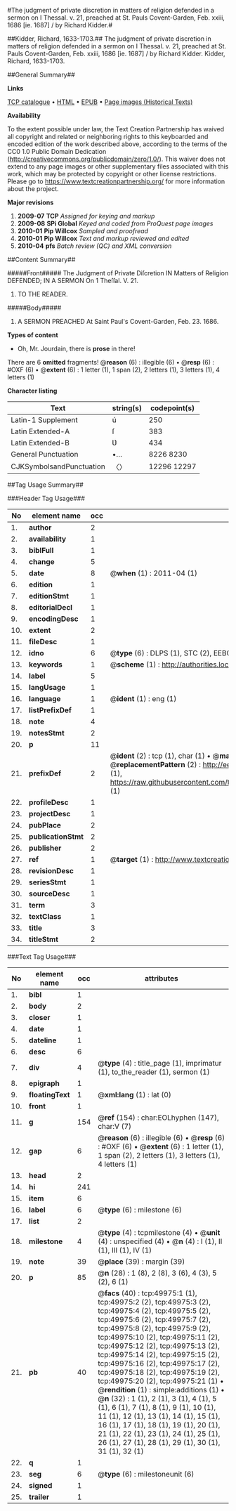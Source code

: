 #The judgment of private discretion in matters of religion defended in a sermon on I Thessal. v. 21, preached at St. Pauls Covent-Garden, Feb. xxiii, 1686 [ie. 1687] / by Richard Kidder.#

##Kidder, Richard, 1633-1703.##
The judgment of private discretion in matters of religion defended in a sermon on I Thessal. v. 21, preached at St. Pauls Covent-Garden, Feb. xxiii, 1686 [ie. 1687] / by Richard Kidder.
Kidder, Richard, 1633-1703.

##General Summary##

**Links**

[TCP catalogue](http://www.ota.ox.ac.uk/tcp/)  • 
[HTML](http://tei.it.ox.ac.uk/tcp/Texts-HTML/free/A47/A47331.html)  • 
[EPUB](http://tei.it.ox.ac.uk/tcp/Texts-EPUB/free/A47/A47331.epub) • 
[Page images (Historical Texts)](https://historicaltexts.jisc.ac.uk/eebo-11858493e)

**Availability**

To the extent possible under law, the Text Creation Partnership has waived all copyright and related or neighboring rights to this keyboarded and encoded edition of the work described above, according to the terms of the CC0 1.0 Public Domain Dedication (http://creativecommons.org/publicdomain/zero/1.0/). This waiver does not extend to any page images or other supplementary files associated with this work, which may be protected by copyright or other license restrictions. Please go to https://www.textcreationpartnership.org/ for more information about the project.

**Major revisions**

1. __2009-07__ __TCP__ *Assigned for keying and markup*
1. __2009-08__ __SPi Global__ *Keyed and coded from ProQuest page images*
1. __2010-01__ __Pip Willcox__ *Sampled and proofread*
1. __2010-01__ __Pip Willcox__ *Text and markup reviewed and edited*
1. __2010-04__ __pfs__ *Batch review (QC) and XML conversion*

##Content Summary##

#####Front#####
The Judgment of Private Diſcretion IN Matters of Religion DEFENDED; IN A SERMON On 1 Theſſal. V. 21.
1. TO THE READER.

#####Body#####

1. A SERMON PREACHED At Saint Paul's Covent-Garden, Feb. 23. 1686.

**Types of content**

  * Oh, Mr. Jourdain, there is **prose** in there!

There are 6 **omitted** fragments! 
 @__reason__ (6) : illegible (6)  •  @__resp__ (6) : #OXF (6)  •  @__extent__ (6) : 1 letter (1), 1 span (2), 2 letters (1), 3 letters (1), 4 letters (1)

**Character listing**


|Text|string(s)|codepoint(s)|
|---|---|---|
|Latin-1 Supplement|ú|250|
|Latin Extended-A|ſ|383|
|Latin Extended-B|Ʋ|434|
|General Punctuation|•…|8226 8230|
|CJKSymbolsandPunctuation|〈〉|12296 12297|

##Tag Usage Summary##

###Header Tag Usage###

|No|element name|occ|attributes|
|---|---|---|---|
|1.|__author__|2||
|2.|__availability__|1||
|3.|__biblFull__|1||
|4.|__change__|5||
|5.|__date__|8| @__when__ (1) : 2011-04 (1)|
|6.|__edition__|1||
|7.|__editionStmt__|1||
|8.|__editorialDecl__|1||
|9.|__encodingDesc__|1||
|10.|__extent__|2||
|11.|__fileDesc__|1||
|12.|__idno__|6| @__type__ (6) : DLPS (1), STC (2), EEBO-CITATION (1), OCLC (1), VID (1)|
|13.|__keywords__|1| @__scheme__ (1) : http://authorities.loc.gov/ (1)|
|14.|__label__|5||
|15.|__langUsage__|1||
|16.|__language__|1| @__ident__ (1) : eng (1)|
|17.|__listPrefixDef__|1||
|18.|__note__|4||
|19.|__notesStmt__|2||
|20.|__p__|11||
|21.|__prefixDef__|2| @__ident__ (2) : tcp (1), char (1)  •  @__matchPattern__ (2) : ([0-9\-]+):([0-9IVX]+) (1), (.+) (1)  •  @__replacementPattern__ (2) : http://eebo.chadwyck.com/downloadtiff?vid=$1&page=$2 (1), https://raw.githubusercontent.com/textcreationpartnership/Texts/master/tcpchars.xml#$1 (1)|
|22.|__profileDesc__|1||
|23.|__projectDesc__|1||
|24.|__pubPlace__|2||
|25.|__publicationStmt__|2||
|26.|__publisher__|2||
|27.|__ref__|1| @__target__ (1) : http://www.textcreationpartnership.org/docs/. (1)|
|28.|__revisionDesc__|1||
|29.|__seriesStmt__|1||
|30.|__sourceDesc__|1||
|31.|__term__|3||
|32.|__textClass__|1||
|33.|__title__|3||
|34.|__titleStmt__|2||


###Text Tag Usage###

|No|element name|occ|attributes|
|---|---|---|---|
|1.|__bibl__|1||
|2.|__body__|2||
|3.|__closer__|1||
|4.|__date__|1||
|5.|__dateline__|1||
|6.|__desc__|6||
|7.|__div__|4| @__type__ (4) : title_page (1), imprimatur (1), to_the_reader (1), sermon (1)|
|8.|__epigraph__|1||
|9.|__floatingText__|1| @__xml:lang__ (1) : lat (0)|
|10.|__front__|1||
|11.|__g__|154| @__ref__ (154) : char:EOLhyphen (147), char:V (7)|
|12.|__gap__|6| @__reason__ (6) : illegible (6)  •  @__resp__ (6) : #OXF (6)  •  @__extent__ (6) : 1 letter (1), 1 span (2), 2 letters (1), 3 letters (1), 4 letters (1)|
|13.|__head__|2||
|14.|__hi__|241||
|15.|__item__|6||
|16.|__label__|6| @__type__ (6) : milestone (6)|
|17.|__list__|2||
|18.|__milestone__|4| @__type__ (4) : tcpmilestone (4)  •  @__unit__ (4) : unspecified (4)  •  @__n__ (4) : I (1), II (1), III (1), IV (1)|
|19.|__note__|39| @__place__ (39) : margin (39)|
|20.|__p__|85| @__n__ (28) : 1 (8), 2 (8), 3 (6), 4 (3), 5 (2), 6 (1)|
|21.|__pb__|40| @__facs__ (40) : tcp:49975:1 (1), tcp:49975:2 (2), tcp:49975:3 (2), tcp:49975:4 (2), tcp:49975:5 (2), tcp:49975:6 (2), tcp:49975:7 (2), tcp:49975:8 (2), tcp:49975:9 (2), tcp:49975:10 (2), tcp:49975:11 (2), tcp:49975:12 (2), tcp:49975:13 (2), tcp:49975:14 (2), tcp:49975:15 (2), tcp:49975:16 (2), tcp:49975:17 (2), tcp:49975:18 (2), tcp:49975:19 (2), tcp:49975:20 (2), tcp:49975:21 (1)  •  @__rendition__ (1) : simple:additions (1)  •  @__n__ (32) : 1 (1), 2 (1), 3 (1), 4 (1), 5 (1), 6 (1), 7 (1), 8 (1), 9 (1), 10 (1), 11 (1), 12 (1), 13 (1), 14 (1), 15 (1), 16 (1), 17 (1), 18 (1), 19 (1), 20 (1), 21 (1), 22 (1), 23 (1), 24 (1), 25 (1), 26 (1), 27 (1), 28 (1), 29 (1), 30 (1), 31 (1), 32 (1)|
|22.|__q__|1||
|23.|__seg__|6| @__type__ (6) : milestoneunit (6)|
|24.|__signed__|1||
|25.|__trailer__|1||
